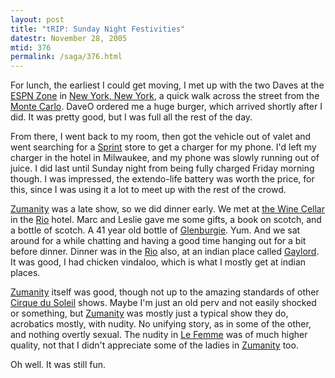 ```yaml
---
layout: post
title: "tRIP: Sunday Night Festivities"
datestr: November 28, 2005
mtid: 376
permalink: /saga/376.html
---
```


For lunch, the earliest I could get moving, I met up with the two Daves at the <a href="http://www.espnzone.com/lasvegas/">ESPN Zone</a> in <a href="http://www.nynyhotelcasino.com/">New York, New York</a>, a quick walk across the street from the <a href="http://www.montecarlo.com/">Monte Carlo</a>.  DaveO ordered me a huge burger, which arrived shortly after I did.  It was pretty good, but I was full all the rest of the day.

From there, I went back to my room, then got the vehicle out of valet and went searching for a <a href="http://www.spring.com">Sprint</a> store to get a charger for my phone.  I'd left my charger in the hotel in Milwaukee, and my phone was slowly running out of juice.  I did last until Sunday night from being fully charged Friday morning though.  I was impressed, the extendo-life battery was worth the price, for this, since I was using it a lot to meet up with the rest of the crowd.

<a href="http://www.zumanity.com/">Zumanity</a> was a late show, so we did dinner early. We met at <a href="http://www.harrahs.com/our_casinos/rlv/dining/dining_detail_012.html">the Wine Cellar</a> in the <a href="http://www.harrahs.com/our_casinos/rlv/index.html">Rio</a> hotel.  Marc and Leslie gave me some gifts, a book on scotch, and a bottle of scotch.  A 41 year old bottle of <a href="http://www.google.com/search?q=glenburgie" title="Google search">Glenburgie</a>.  Yum.  And we sat around for a while chatting and having a good time hanging out for a bit before dinner.  Dinner was in the <a href="http://www.harrahs.com/our_casinos/rlv/index.html">Rio</a> also, at an indian place called <a href="http://www.harrahs.com/our_casinos/rlv/dining/dining_detail_06.html">Gaylord</a>.  It was good, I had chicken vindaloo, which is what I mostly get at indian places.

<a href="http://www.zumanity.com/">Zumanity</a> itself was good, though not up to the amazing standards of other <a href="http://www.cirquedusoleil.com/CirqueDuSoleil/en/default.htm">Cirque du Soleil</a> shows.  Maybe I'm just an old perv and not easily shocked or something, but <a href="http://www.zumanity.com/">Zumanity</a> was mostly just a typical show they do, acrobatics mostly, with nudity.  No unifying story, as in some of the other, and nothing overtly sexual.  The nudity in <a href="http://www.mgmgrand.com/pages/entertainment.asp?link=lafemme">Le Femme</a> was of much higher quality, not that I didn't appreciate some of the ladies in <a href="http://www.zumanity.com/">Zumanity</a> too.

Oh well.  It was still fun.

